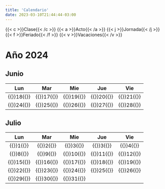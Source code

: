 ```yaml
---
title: 'Calendario'
date: 2023-03-10T21:44:44-03:00
---
```


<link rel="stylesheet" href="/personal-button.css">

{{< c >}}Clase{{< /c >}}
{{< a >}}Acto{{< /a >}}
{{< j >}}Jornada{{< /j >}}
{{< f >}}Feriado{{< /f >}}
{{< v >}}Vacaciones{{< /v >}}

# Año 2024

## Junio

|        Lun        |        Mar        |        Mie        |        Jue        |        Vie        |
| :---------------: | :---------------: | :---------------: | :---------------: | :---------------: |
| {{<f>}}18{{</f>}} | {{<c>}}17{{</c>}} | {{<c>}}19{{</c>}} | {{<f>}}20{{</f>}} | {{<f>}}21{{</f>}} |
| {{<a>}}24{{</a>}} | {{<c>}}25{{</c>}} | {{<j>}}26{{</j>}} | {{<c>}}27{{</c>}} | {{<c>}}28{{</c>}} |

## Julio

|        Lun        |        Mar        |        Mie        |        Jue        |        Vie        |
| :---------------: | :---------------: | :---------------: | :---------------: | :---------------: |
| {{<c>}}1{{</c>}}  | {{<c>}}2{{</c>}}  | {{<c>}}3{{</c>}}  | {{<c>}}3{{</c>}}  | {{<c>}}4{{</c>}}  |
| {{<v>}}8{{</v>}}  | {{<v>}}9{{</v>}}  | {{<v>}}10{{</v>}} | {{<v>}}11{{</v>}} | {{<v>}}12{{</v>}} |
| {{<v>}}15{{</v>}} | {{<v>}}16{{</v>}} | {{<v>}}17{{</v>}} | {{<v>}}18{{</v>}} | {{<v>}}19{{</v>}} |
| {{<c>}}22{{</c>}} | {{<c>}}23{{</c>}} | {{<c>}}24{{</c>}} | {{<c>}}25{{</c>}} | {{<c>}}26{{</c>}} |
| {{<c>}}29{{</c>}} | {{<c>}}30{{</c>}} | {{<c>}}31{{</c>}} |                   |                   |
